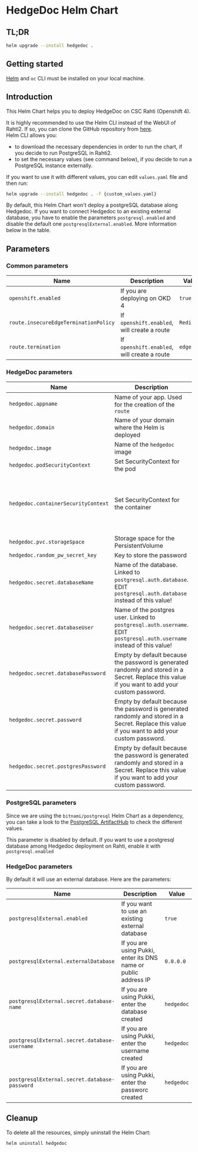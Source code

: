 # HedgeDoc Helm Chart
## TL;DR
```sh
helm upgrade --install hedgedoc .
```
## Getting started
[Helm](helm.sh) and `oc` CLI must be installed on your local machine.

## Introduction
This Helm Chart helps you to deploy HedgeDoc on CSC Rahti (Openshift 4).

It is highly recommended to use the Helm CLI instead of the WebUI of Rahti2. If so, you can clone the GitHub repository from [here](https://github.com/CSCfi/helm-charts).  
Helm CLI allows you:
- to download the necessary dependencies in order to run the chart, if you decide to run PostgreSQL in Rahti2.
- to set the necessary values (see command below), if you decide to run a PostgreSQL instance externally.

If you want to use it with different values, you can edit `values.yaml` file and then run:  
```sh
helm upgrade --install hedgedoc . -f {custom_values.yaml}
```

By default, this Helm Chart won't deploy a postgreSQL database along Hedgedoc. If you want to connect Hedgedoc to an existing external database, you have to enable the parameters
`postgresql.enabled` and disable the default one `postgresqlExternal.enabled`. More information below in the table.

## Parameters
### Common parameters

| Name                                   | Description                                             | Value      |
| -------------------------------------- | ------------------------------------------------------- | ---------- |
| `openshift.enabled`                    | If you are deploying on OKD 4                           | `true`     |
| `route.insecureEdgeTerminationPolicy`  | If `openshift.enabled`, will create a route             | `Redirect` |
| `route.termination`                    | If `openshift.enabled`, will create a route             | `edge`     |

### HedgeDoc parameters

| Name                                   | Description                                             | Value                                      |
| -------------------------------------- | ------------------------------------------------------- | ------------------------------------------ |
| `hedgedoc.appname`                     | Name of your app. Used for the creation of the `route`  | `my-hedgedoc`                              |
| `hedgedoc.domain`                      | Name of your domain where the Helm is deployed          | `rahtiapp.fi`                              |
| `hedgedoc.image`                       | Name of the `hedgedoc` image                            | `quay.io/hedgedoc/hedgedoc:1.9.4`          |
| `hedgedoc.podSecurityContext`          | Set SecurityContext for the pod                         | `{}`                                       |
| `hedgedoc.containerSecurityContext`    | Set SecurityContext for the container                   | `allowPrivilegeEscalation: false`<br>`runAsUser:`<br>`runAsGroup:`<br>`capabilities:`<br>&nbsp;&nbsp;`drop:`<br>&nbsp;&nbsp;`- ALL`<br>`runAsNonRoot: true`<br>`seccompProfile:`<br>&nbsp;&nbsp;`type: RuntimeDefault` |
| `hedgedoc.pvc.storageSpace`            | Storage space for the PersistentVolume                  | `5Gi`                                      |
| `hedgedoc.random_pw_secret_key`        | Key to store the password                               | `database-password`                        |
| `hedgedoc.secret.databaseName`         | Name of the database. Linked to `postgresql.auth.database`. EDIT `postgresql.auth.database` instead of this value!                                    | `{{ tpl .Values.postgresql.auth.database . }}` |
| `hedgedoc.secret.databaseUser`         | Name of the postgres user. Linked to `postgresql.auth.username`. EDIT `postgresql.auth.username` instead of this value!                              | `{{ tpl .Values.postgresql.auth.database . }}` |
| `hedgedoc.secret.databasePassword`     | Empty by default because the password is generated randomly and stored in a Secret. Replace this value if you want to add your custom password. | `''` |
| `hedgedoc.secret.password`     | Empty by default because the password is generated randomly and stored in a Secret. Replace this value if you want to add your custom password. | `''` |
| `hedgedoc.secret.postgresPassword`     | Empty by default because the password is generated randomly and stored in a Secret. Replace this value if you want to add your custom password. | `''` |

### PostgreSQL parameters

Since we are using the `bitnami/postgresql` Helm Chart as a dependency, you can take a look to the [PostgreSQL ArtifactHub](https://artifacthub.io/packages/helm/bitnami/postgresql/15.5.0) to check the different values.

This parameter is disabled by default. If you want to use a postgresql database among Hedgedoc deployment on Rahti, enable it with `postgresql.enabled`


### HedgeDoc parameters

By default it will use an external database. Here are the parameters:

| Name                                          | Description                                                          | Value      |
| --------------------------------------------- | -------------------------------------------------------------------- | -----------|
| `postgresqlExternal.enabled`                  | If you want to use an existing external database                     | `true`     |
| `postgresqlExternal.externalDatabase`         | If you are using Pukki, enter its DNS name or public address IP      | `0.0.0.0`  |
| `postgresqlExternal.secret.database-name`     | If you are using Pukki, enter the database created                   | `hedgedoc` |
| `postgresqlExternal.secret.database-username` | If you are using Pukki, enter the username created                   | `hedgedoc` |
| `postgresqlExternal.secret.database-password` | If you are using Pukki, enter the passworc created                   | `hedgedoc` |

## Cleanup
To delete all the resources, simply uninstall the Helm Chart:
```sh
helm uninstall hedgedoc
```
